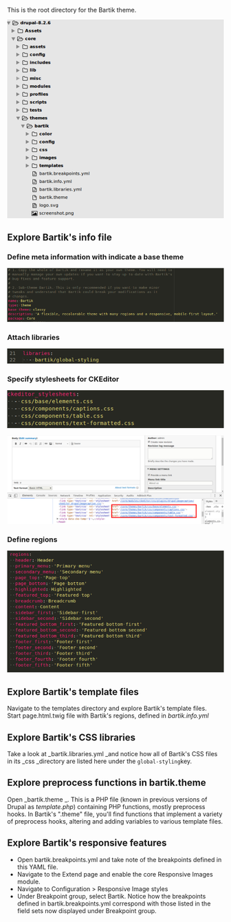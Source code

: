 This is the root directory for the Bartik theme.

![](/assets/bartik.png)

## Explore Bartik's info file

### Define meta information with indicate a base theme

![](/assets/bartik-info-metadata.png)

### Attach libraries

![](/assets/bartik-info-libraries.png)

### Specify stylesheets for CKEditor

![](/assets/bartik-info-editor.png)

![](/assets/bartik-iframe-editor.png)

### Define regions

![](/assets/bartik-info-regions.png)

## Explore Bartik's template files

Navigate to the templates directory and explore Bartik's template files.  
Start page.html.twig file with Bartik's regions, defined in _bartik.info.yml_

## Explore Bartik's CSS libraries

Take a look at \_bartik.libraries.yml \_and notice how all of Bartik's CSS files in its \_css \_directory are listed here under the `global-styling`key.

## Explore preprocess functions in bartik.theme

Open _bartik.theme _. This is a PHP file \(known in previous versions of Drupal as _template.php_\) containing PHP functions, mostly preprocess hooks. In Bartik's ".theme" file, you'll find functions that implement a variety of preprocess hooks, altering and adding variables to various template files.

## Explore Bartik's responsive features

* Open bartik.breakpoints.yml and take note of the breakpoints defined in this YAML file.
* Navigate to the Extend page and enable the core Responsive Images module.
* Navigate to Configuration &gt;  Responsive Image styles
* Under Breakpoint group, select Bartik. Notice how the breakpoints defined in bartik.breakpoints.yml correspond with those listed in the field sets now displayed under Breakpoint group.



